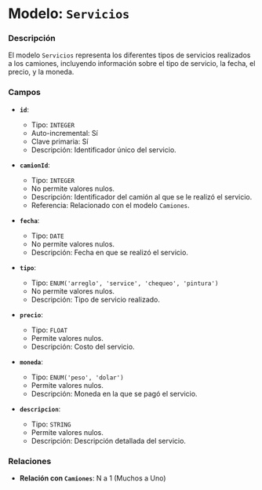 # Modelo: `Servicios`

### Descripción

El modelo `Servicios` representa los diferentes tipos de servicios realizados a los camiones, incluyendo información sobre el tipo de servicio, la fecha, el precio, y la moneda.

### Campos

-   **`id`**:

    -   Tipo: `INTEGER`
    -   Auto-incremental: Sí
    -   Clave primaria: Sí
    -   Descripción: Identificador único del servicio.

-   **`camionId`**:

    -   Tipo: `INTEGER`
    -   No permite valores nulos.
    -   Descripción: Identificador del camión al que se le realizó el servicio.
    -   Referencia: Relacionado con el modelo `Camiones`.

-   **`fecha`**:

    -   Tipo: `DATE`
    -   No permite valores nulos.
    -   Descripción: Fecha en que se realizó el servicio.

-   **`tipo`**:

    -   Tipo: `ENUM('arreglo', 'service', 'chequeo', 'pintura')`
    -   No permite valores nulos.
    -   Descripción: Tipo de servicio realizado.

-   **`precio`**:

    -   Tipo: `FLOAT`
    -   Permite valores nulos.
    -   Descripción: Costo del servicio.

-   **`moneda`**:

    -   Tipo: `ENUM('peso', 'dolar')`
    -   Permite valores nulos.
    -   Descripción: Moneda en la que se pagó el servicio.

-   **`descripcion`**:

    -   Tipo: `STRING`
    -   Permite valores nulos.
    -   Descripción: Descripción detallada del servicio.

### Relaciones

-   **Relación con `Camiones`**: N a 1 (Muchos a Uno)
